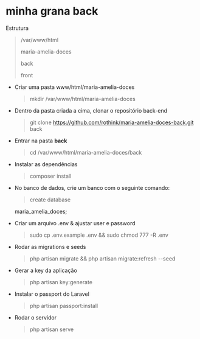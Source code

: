 # minha grana back

Estrutura

> /var/www/html
>
>maria-amelia-doces
>
>back
>
>front 

- Criar uma pasta www/html/maria-amelia-doces
    >  mkdir /var/www/html/maria-amelia-doces
                                                
- Dentro da pasta criada a cima, clonar o repositório back-end
    > git clone https://github.com/rothink/maria-amelia-doces-back.git back
                                                                 
- Entrar na pasta <strong>back</strong>
    > cd /var/www/html/maria-amelia-doces/back
                  
- Instalar as dependências                  
    > composer install

- No banco de dados, crie um banco com o seguinte comando:
    > create database 
  > 
  maria_amelia_doces;

- Criar um arquivo .env & ajustar user e password
    > sudo cp .env.example .env && sudo chmod 777 -R .env
                          
- Rodar as migrations e seeds                           
    >  php artisan migrate && php artisan migrate:refresh --seed
                                                                              
- Gerar a key da aplicação
    > php artisan key:generate                                                             

- Instalar o passport do Laravel                                                   
    > php artisan passport:install

- Rodar o servidor
    > php artisan serve
